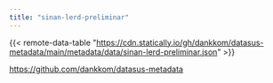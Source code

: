 ```yaml
---
title: "sinan-lerd-preliminar"
---
```


{{< remote-data-table "https://cdn.statically.io/gh/dankkom/datasus-metadata/main/metadata/data/sinan-lerd-preliminar.json" >}}

https://github.com/dankkom/datasus-metadata

